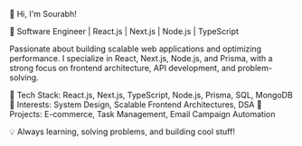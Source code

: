 👋 Hi, I'm Sourabh!

🚀 Software Engineer | React.js | Next.js | Node.js | TypeScript

Passionate about building scalable web applications and optimizing performance. I specialize in React, Next.js, Node.js, and Prisma, with a strong focus on frontend architecture, API development, and problem-solving.

🔹 Tech Stack: React.js, Next.js, TypeScript, Node.js, Prisma, SQL, MongoDB
🔹 Interests: System Design, Scalable Frontend Architectures, DSA
🔹 Projects: E-commerce, Task Management, Email Campaign Automation

💡 Always learning, solving problems, and building cool stuff!
